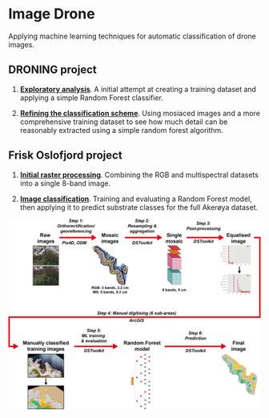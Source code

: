 # Image Drone

Applying machine learning techniques for automatic classification of drone images.

## DRONING project

 1. **[Exploratory analysis](https://nbviewer.jupyter.org/github/JamesSample/image_drone/blob/master/notebooks/drone_ml_image_class.ipynb)**. A initial attempt at creating a training dataset and applying a simple Random Forest classifier.
 
 2. **[Refining the classification scheme](http://nbviewer.jupyter.org/github/JamesSample/image_drone/blob/master/notebooks/drone_ml_janne.ipynb)**. Using mosiaced images and a more comprehensive training dataset to see how much detail can be reasonably extracted using a simple random forest algorithm.

## Frisk Oslofjord project

 1. **[Initial raster processing](https://nbviewer.jupyter.org/github/JamesSample/image_drone/blob/master/notebooks/frisk_oslofjord_raster_proc.ipynb)**. Combining the RGB and multispectral datasets into a single 8-band image.
 
 2. **[Image classification](https://nbviewer.jupyter.org/github/JamesSample/image_drone/blob/master/notebooks/frisk_oslofjord_ml.ipynb)**. Training and evaluating a Random Forest model, then applying it to predict substrate classes for the full Akerøya dataset.
 
 <p align="center">
  <img src="/images/data_processing_workflow.png" alt="Frisk Oslofjord workflow" width="800" />
</p>
